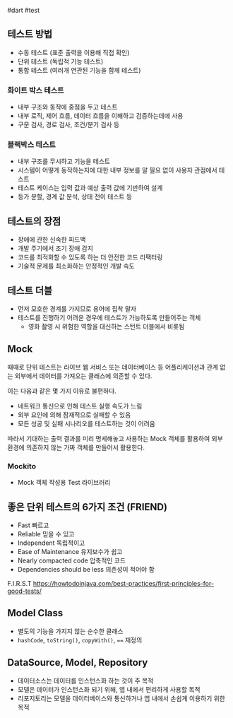 #dart #test 


## 테스트 방법
- 수동 테스트 (표준 출력을 이용해 직접 확인)
- 단위 테스트 (독립적 기능 테스트)
- 통합 테스트 (여러개 연관된 기능을 함께 테스트)

### 화이트 박스 테스트
- 내부 구조와 동작에 중점을 두고 테스트
- 내부 로직, 제어 흐름, 데이터 흐름을 이해하고 검증하는데에 사용
- 구문 검사, 경로 검사, 조건/분기 검사 등

### 블랙박스 테스트
- 내부 구조를 무시하고 기능을 테스트
- 시스템이 어떻게 동작하는지에 대한 내부 정보를 알 필요 없이 사용자 관점에서 테스트
- 테스트 케이스는 입력 값과 예상 출력 값에 기반하여 설계
- 등가 분할, 경계 값 분석, 상태 전이 테스트 등

## 테스트의 장점
- 장애에 관한 신속한 피드백
- 개발 주기에서 조기 장애 감지
- 코드를 최적화할 수 있도록 하는 더 안전한 코드 리팩터링
- 기술적 문제를 최소화하는 안정적인 개발 속도

## 테스트 더블
- 먼저 모호한 경계를 가지므로 용어에 집착 말자
- 테스트를 진행하기 어려운 경우에 테스트가 가능하도록 만들어주는 객체
	- 영화 촬영 시 위험한 역할을 대신하는 스턴트 더블에서 비롯됨

## Mock
때때로 단위 테스트는 라이브 웹 서비스 또는 데이터베이스 등 어플리케이션과 관계 없는 외부에서 데이터를 가져오는 클래스에 의존할 수 있다.

이는 다음과 같은 몇 가지 이유로 불편하다.

- 네트워크 통신으로 인해 테스트 실행 속도가 느림
- 외부 요인에 의해 잠재적으로 실패할 수 있음
- 모든 성공 및 실패 시나리오를 테스트하는 것이 어려움

따라서 기대하는 출력 결과를 미리 명세해놓고 사용하는 Mock 객체를 활용하여 외부 환경에 의존하지 않는 가짜 객체를 만들어서 활용한다.

### Mockito
- Mock 객체 작성용 Test 라이브러리

## 좋은 단위 테스트의 6가지 조건 (FRIEND)
- Fast 빠르고
- Reliable 믿을 수 있고
- Independent 독립적이고
- Ease of Maintenance 유지보수가 쉽고
- Nearly compacted code 압축적인 코드
- Dependencies should be less 의존성이 적어야 함

F.I.R.S.T
https://howtodoinjava.com/best-practices/first-principles-for-good-tests/

## Model Class
- 별도의 기능을 가지지 않는 순수한 클래스
- `hashCode`, `toString()`, `copyWith()`, `==` 재정의

## DataSource, Model, Repository
- 데이터소스는 데이터를 인스턴스화 하는 것이 주 목적
- 모델은 데이터가 인스턴스화 되기 위해, 앱 내에서 편리하게 사용할 목적
- 리포지토리는 모델을 데이터베이스와 통신하거나 앱 내에서 손쉽게 이용하기 위한 목적
